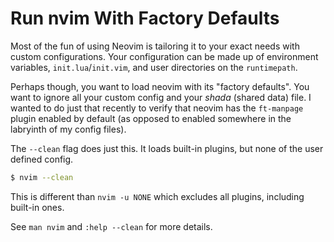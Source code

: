 # Run nvim With Factory Defaults

Most of the fun of using Neovim is tailoring it to your exact needs with custom
configurations. Your configuration can be made up of environment variables,
`init.lua`/`init.vim`, and user directories on the `runtimepath`.

Perhaps though, you want to load neovim with its "factory defaults". You want
to ignore all your custom config and your _shada_ (shared data) file. I wanted
to do just that recently to verify that neovim has the `ft-manpage` plugin
enabled by default (as opposed to enabled somewhere in the labryinth of my
config files).

The `--clean` flag does just this. It loads built-in plugins, but none of the
user defined config.

```bash
$ nvim --clean
```

This is different than `nvim -u NONE` which excludes all plugins, including
built-in ones.

See `man nvim` and `:help --clean` for more details.
